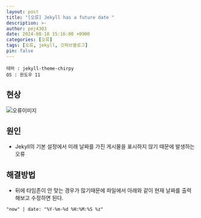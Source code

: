 ```yaml
---
layout: post
title: "[오류] Jekyll has a future date "
description: >-
author: pej4303
date: 2024-08-18 15:16:00 +0900
categories: [오류]
tags: [오류, jekyll, 깃허브블로그]
pin: false
---
```


```
테마 : jekyll-theme-chirpy
OS : 윈도우 11
```

## 현상
<img src="https://github.com/user-attachments/assets/191bbb14-1b27-414f-8cc0-4eb5a9ab15a0" alt="오류이미지" />

## 원인 
+ Jekyll의 기본 설정에서 미래 날짜를 가진 게시물을 표시하지 않기 때문에 발생하는 오류

## 해결방법
+ 뒤에 타임존이 안 맞는 경우가 많기때문에 파일에서 아래와 같이 현재 날짜를 출력해보고 수정하면 된다.
```
"now" | date: "%Y-%m-%d %H:%M:%S %z"
```
